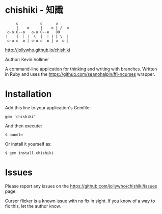 chishiki - 知識
=================
```
     o          o      o
     |    o     |    o | /  o
 o-o O--o   o-o O--o   OO
|    |  | |  \  |  | | | \  |
 o-o o  o | o-o o  o | o  o |
```

http://jollywho.github.io/chishiki

Author: Kevin Vollmer

A command-line application for thinking and writing with branches. Written in Ruby and uses the https://github.com/seanohalpin/ffi-ncurses wrapper.

Installation
============

Add this line to your application's Gemfile:

    gem 'chishiki'

And then execute:

    $ bundle

Or install it yourself as:

    $ gem install chishiki

Issues
======

Please report any issues on the https://github.com/jollywho/chishiki/issues page.

Cursor flicker is a known issue with no fix in sight. If you know of a way to fix this, let the author know.
